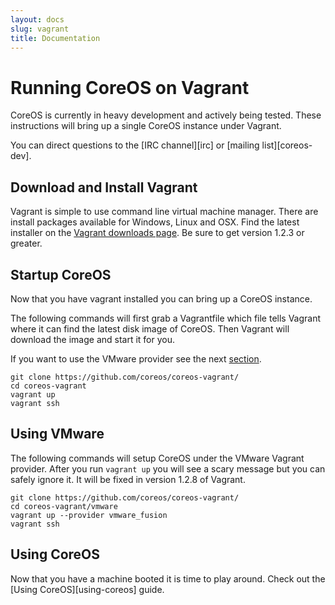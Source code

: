 ```yaml
---
layout: docs
slug: vagrant
title: Documentation
---
```


# Running CoreOS on Vagrant

CoreOS is currently in heavy development and actively being tested. These instructions will bring up a single CoreOS instance under Vagrant.

You can direct questions to the [IRC channel][irc] or [mailing list][coreos-dev].

## Download and Install Vagrant

Vagrant is simple to use command line virtual machine manager. There are
install packages available for Windows, Linux and OSX. Find the latest
installer on the [Vagrant downloads page][vagrant]. Be sure to get
version 1.2.3 or greater.

[vagrant]: http://downloads.vagrantup.com/

## Startup CoreOS

Now that you have vagrant installed you can bring up a CoreOS instance.

The following commands will first grab a Vagrantfile which file tells
Vagrant where it can find the latest disk image of CoreOS. Then Vagrant
will download the image and start it for you.

If you want to use the VMware provider see the next [section][vmware].

[vmware]: #using-vmware

```
git clone https://github.com/coreos/coreos-vagrant/
cd coreos-vagrant
vagrant up
vagrant ssh
```

## Using VMware

The following commands will setup CoreOS under the VMware Vagrant provider. After
you run `vagrant up` you will see a scary message but you can safely ignore it.
It will be fixed in version 1.2.8 of Vagrant.

```
git clone https://github.com/coreos/coreos-vagrant/
cd coreos-vagrant/vmware
vagrant up --provider vmware_fusion
vagrant ssh
```

## Using CoreOS

Now that you have a machine booted it is time to play around. Check out the [Using CoreOS][using-coreos] guide.
